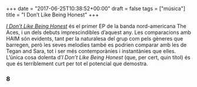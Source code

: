 +++
date = "2017-06-25T10:38:52+00:00"
draft = false
tags = ["música"]
title = "I Don’t Like Being Honest"
+++
<!-- more -->

[*I Don’t Like Being Honest*](https://play.spotify.com/album/5kZtMQfFg0BMibHRGi6ghX?play=true&utm_source=open.spotify.com&utm_medium=open) és el primer EP de la banda nord-americana The Aces, i un dels debuts imprescindibles d’aquest any. Les comparacions amb HAIM són evidents, tant per la naturalesa del grup com pels gèneres que barregen, però les seves melodies també es podrien comparar amb les de Tegan and Sara, tot i ser més contemporànies i instantànies que elles. L’única cosa dolenta d’*I Don’t Like Being Honest* (que, per cert, quin títol) és que és terriblement curt per tot el potencial que demostra. 

### 8